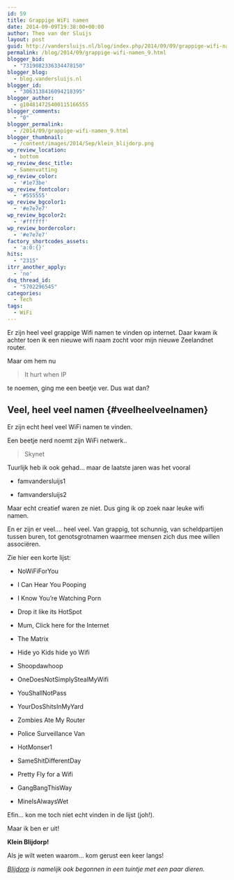 ```yaml
---
id: 59
title: Grappige WiFi namen
date: 2014-09-09T19:38:00+00:00
author: Theo van der Sluijs
layout: post
guid: http://vandersluijs.nl/blog/index.php/2014/09/09/grappige-wifi-namen_9/
permalink: /blog/2014/09/grappige-wifi-namen_9.html
blogger_bid:
  - "7319082336334478150"
blogger_blog:
  - blog.vandersluijs.nl
blogger_id:
  - "3063138416094218395"
blogger_author:
  - g104814725400115166555
blogger_comments:
  - "0"
blogger_permalink:
  - /2014/09/grappige-wifi-namen_9.html
blogger_thumbnail:
  - /content/images/2014/Sep/klein_blijdorp.png
wp_review_location:
  - bottom
wp_review_desc_title:
  - Samenvatting
wp_review_color:
  - '#1e73be'
wp_review_fontcolor:
  - '#555555'
wp_review_bgcolor1:
  - '#e7e7e7'
wp_review_bgcolor2:
  - '#ffffff'
wp_review_bordercolor:
  - '#e7e7e7'
factory_shortcodes_assets:
  - 'a:0:{}'
hits:
  - "2315"
itrr_another_apply:
  - 'no'
dsq_thread_id:
  - "5702296545"
categories:
  - Tech
tags:
  - WiFi
---
```

Er zijn heel veel grappige Wifi namen te vinden op internet. Daar kwam ik achter toen ik een nieuwe wifi naam zocht voor mijn nieuwe Zeelandnet router.

Maar om hem nu

> It hurt when IP

te noemen, ging me een beetje ver. Dus wat dan?

## Veel, heel veel namen {#veelheelveelnamen}

Er zijn echt heel veel WiFi namen te vinden.

Een beetje nerd noemt zijn WiFi netwerk..

> Skynet

Tuurlijk heb ik ook gehad&#8230; maar de laatste jaren was het vooral

  * famvandersluijs1

  * famvandersluijs2

Maar echt creatief waren ze niet. Dus ging ik op zoek naar leuke wifi namen.

En er zijn er veel&#8230;. heel veel. Van grappig, tot schunnig, van scheldpartijen tussen buren, tot genotsgrotnamen waarmee mensen zich dus mee willen associëren.

Zie hier een korte lijst:

  * NoWiFiForYou

  * I Can Hear You Pooping

  * I Know You&#8217;re Watching Porn

  * Drop it like its HotSpot

  * Mum, Click here for the Internet

  * The Matrix

  * Hide yo Kids hide yo Wifi

  * Shoopdawhoop

  * OneDoesNotSimplyStealMyWifi

  * YouShallNotPass

  * YourDosShitsInMyYard

  * Zombies Ate My Router

  * Police Surveillance Van

  * HotMonser1

  * SameShitDifferentDay

  * Pretty Fly for a Wifi

  * GangBangThisWay

  * MineIsAlwaysWet

Efin&#8230; kon me toch niet echt vinden in de lijst (joh!).

Maar ik ben er uit!

**Klein Blijdorp!**

Als je wilt weten waarom&#8230; kom gerust een keer langs!

_[Blijdorp](http://www.diergaardeblijdorp.nl/nl/achter%20de%20schermen/organisatie/) is namelijk ook begonnen in een tuintje met een paar dieren._
